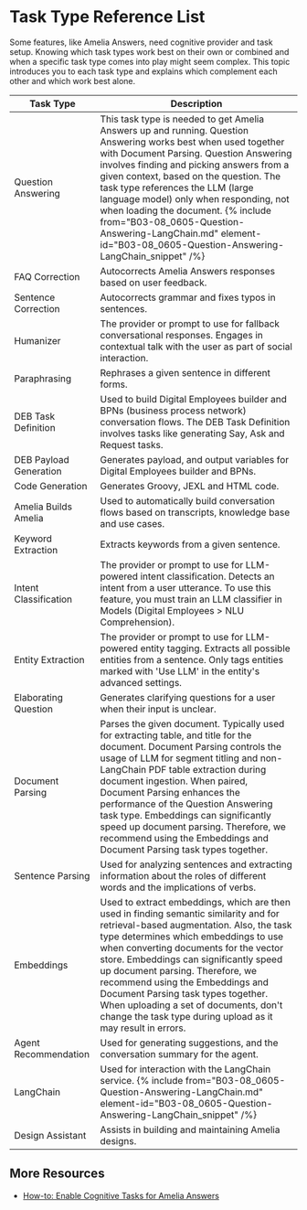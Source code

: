 

# Task Type Reference List

Some features, like Amelia Answers, need cognitive provider and task setup. Knowing which task types work best on their own or combined and when a specific task type comes into play might seem complex. This topic introduces you to each task type and explains which complement each other and which work best alone.

|       Task Type        |                                                                                                                                                                                                                                                         Description                                                                                                                                                                                                                                                          |
|------------------------|------------------------------------------------------------------------------------------------------------------------------------------------------------------------------------------------------------------------------------------------------------------------------------------------------------------------------------------------------------------------------------------------------------------------------------------------------------------------------------------------------------------------------|
| Question Answering     | This task type is needed to get Amelia Answers up and running. Question Answering works best when used together with Document Parsing. Question Answering involves finding and picking answers from a given context, based on the question. The task type references the LLM (large language model) only when responding, not when loading the document. {% include from="B03-08_0605-Question-Answering-LangChain.md" element-id="B03-08_0605-Question-Answering-LangChain_snippet" /%} |
| FAQ Correction         | Autocorrects Amelia Answers responses based on user feedback.                                                                                                                                                                                                                                                                                                                                                                                                                                 |
| Sentence Correction    | Autocorrects grammar and fixes typos in sentences.                                                                                                                                                                                                                                                                                                                                                                                                                                                                           |
| Humanizer              | The provider or prompt to use for fallback conversational responses. Engages in contextual talk with the user as part of social interaction.                                                                                                                                                                                                                                                                                                                                                                                 |
| Paraphrasing           | Rephrases a given sentence in different forms.                                                                                                                                                                                                                                                                                                                                                                                                                                                                               |
| DEB Task Definition    | Used to build Digital Employees builder and BPNs (business process network) conversation flows. The DEB Task Definition involves tasks like generating Say, Ask and Request tasks.                                                                                                                                                                                                                                                                                             |
| DEB Payload Generation | Generates payload, and output variables for Digital Employees builder and BPNs.                                                                                                                                                                                                                                                                                                                                                                                                |
| Code Generation        | Generates Groovy, JEXL and HTML code.                                                                                                                                                                                                                                                                                                                                                                                                                                                                                        |
| Amelia Builds Amelia   | Used to automatically build conversation flows based on transcripts, knowledge base and use cases.                                                                                                                                                                                                                                                                                                                                                                                                                           |
| Keyword Extraction     | Extracts keywords from a given sentence.                                                                                                                                                                                                                                                                                                                                                                                                                                                                                     |
| Intent Classification  | The provider or prompt to use for LLM-powered intent classification. Detects an intent from a user utterance. To use this feature, you must train an LLM classifier in Models (Digital Employees > NLU Comprehension).                                                                                                                                                                                                                    |
| Entity Extraction      | The provider or prompt to use for LLM-powered entity tagging. Extracts all possible entities from a sentence. Only tags entities marked with 'Use LLM' in the entity's advanced settings.                                                                                                                                                                                                                                                                                                                                    |
| Elaborating Question   | Generates clarifying questions for a user when their input is unclear.                                                                                                                                                                                                                                                                                                                                                                                                                                                       |
| Document Parsing       | Parses the given document. Typically used for extracting table, and title for the document. Document Parsing controls the usage of LLM for segment titling and non-LangChain PDF table extraction during document ingestion. When paired, Document Parsing enhances the performance of the Question Answering task type. Embeddings can significantly speed up document parsing. Therefore, we recommend using the Embeddings and Document Parsing task types together.                                                      |
| Sentence Parsing       | Used for analyzing sentences and extracting information about the roles of different words and the implications of verbs.                                                                                                                                                                                                                                                                                                                                                                                                    |
| Embeddings             | Used to extract embeddings, which are then used in finding semantic similarity and for retrieval-based augmentation. Also, the task type determines which embeddings to use when converting documents for the vector store. Embeddings can significantly speed up document parsing. Therefore, we recommend using the Embeddings and Document Parsing task types together. When uploading a set of documents, don't change the task type during upload as it may result in errors.                                           |
| Agent Recommendation   | Used for generating suggestions, and the conversation summary for the agent.                                                                                                                                                                                                                                                                                                                                                                                                                                                 |
| LangChain              | Used for interaction with the LangChain service. {% include from="B03-08_0605-Question-Answering-LangChain.md" element-id="B03-08_0605-Question-Answering-LangChain_snippet" /%}                                                                                                                                                                                                                                                                                                                                        |
| Design Assistant       | Assists in building and maintaining Amelia designs.                                                                                                                                                                                                                                                                                                                                                                                                                                                    |

## More Resources

* [How-to: Enable Cognitive Tasks for Amelia Answers](B03-08_0604-HT-Precon-AAnswers-CogTask.md)

 

 

 
